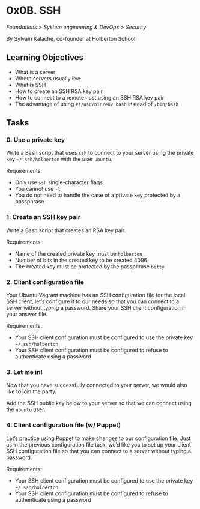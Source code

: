 # 0x0B. SSH

_Foundations > System engineering & DevOps > Security_

By Sylvain Kalache, co-founder at Holberton School

## Learning Objectives

-   What is a server
-   Where servers usually live
-   What is SSH
-   How to create an SSH RSA key pair
-   How to connect to a remote host using an SSH RSA key pair
-   The advantage of using  `#!/usr/bin/env bash`  instead of  `/bin/bash`

## Tasks

### 0. Use a private key
Write a Bash script that uses  `ssh`  to connect to your server using the private key  `~/.ssh/holberton`  with the user  `ubuntu`.

Requirements:

-   Only use  `ssh`  single-character flags
-   You cannot use  `-l`
-   You do not need to handle the case of a private key protected by a passphrase

### 1. Create an SSH key pair
Write a Bash script that creates an RSA key pair.

Requirements:

-   Name of the created private key must be  `holberton`
-   Number of bits in the created key to be created 4096
-   The created key must be protected by the passphrase  `betty`

### 2. Client configuration file

Your Ubuntu Vagrant machine has an SSH configuration file for the local SSH client, let’s configure it to our needs so that you can connect to a server without typing a password. Share your SSH client configuration in your answer file.

Requirements:

-   Your SSH client configuration must be configured to use the private key  `~/.ssh/holberton`
-   Your SSH client configuration must be configured to refuse to authenticate using a password

### 3. Let me in!

Now that you have successfully connected to your server, we would also like to join the party.

Add the SSH public key below to your server so that we can connect using the  `ubuntu`  user.

### 4. Client configuration file (w/ Puppet)

Let’s practice using Puppet to make changes to our configuration file. Just as in the previous configuration file task, we’d like you to set up your client SSH configuration file so that you can connect to a server without typing a password.

Requirements:

-   Your SSH client configuration must be configured to use the private key  `~/.ssh/holberton`
-   Your SSH client configuration must be configured to refuse to authenticate using a password